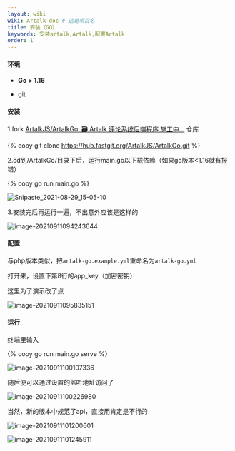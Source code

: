```yaml
---
layout: wiki
wiki: Artalk-doc # 这是项目名
title: 安装（GO）
keywords: 安装artalk,Artalk,配置Artalk
order: 1
---
```


#### 环境

- **Go > 1.16**

- git

#### 安装

1\.fork [ArtalkJS/ArtalkGo: 🗃 Artalk 评论系统后端程序 施工中...](https://github.com/ArtalkJS/ArtalkGo) 仓库

{% copy git clone https://hub.fastgit.org/ArtalkJS/ArtalkGo.git %}

2\.cd到/ArtalkGo/目录下后，运行main.go以下载依赖（如果go版本<1.16就有报错）

{% copy go run main.go %}

![Snipaste_2021-08-29_15-05-10](http://pic.thun888.xyz/i/2022/08/18/62fde7031bb78.png)

3\.安装完后再运行一遍，不出意外应该是这样的

![image-20210911094243644](http://pic.thun888.xyz/i/2022/08/18/62fde7100e90f.png)

#### 配置

与php版本类似，把`artalk-go.example.yml`重命名为`artalk-go.yml`

打开来，设置下第8行的app_key（加密密钥）

这里为了演示改了点

![image-20210911095835151](http://pic.thun888.xyz/i/2022/08/18/62fde735b983b.png)

#### 运行

终端里输入

{% copy go run main.go serve %}

![image-20210911100107336](http://pic.thun888.xyz/i/2022/08/18/62fde79777dc8.png)

随后便可以通过设置的监听地址访问了

![image-20210911100226980](http://pic.thun888.xyz/i/2022/08/18/62fde7a5c421b.png)

当然，新的版本中规范了api，直接用肯定是不行的

![image-20210911101200601](http://pic.thun888.xyz/i/2022/08/18/62fde7b86c7f1.png)

![image-20210911101245911](http://pic.thun888.xyz/i/2022/08/18/62fde6e9979dd.png)